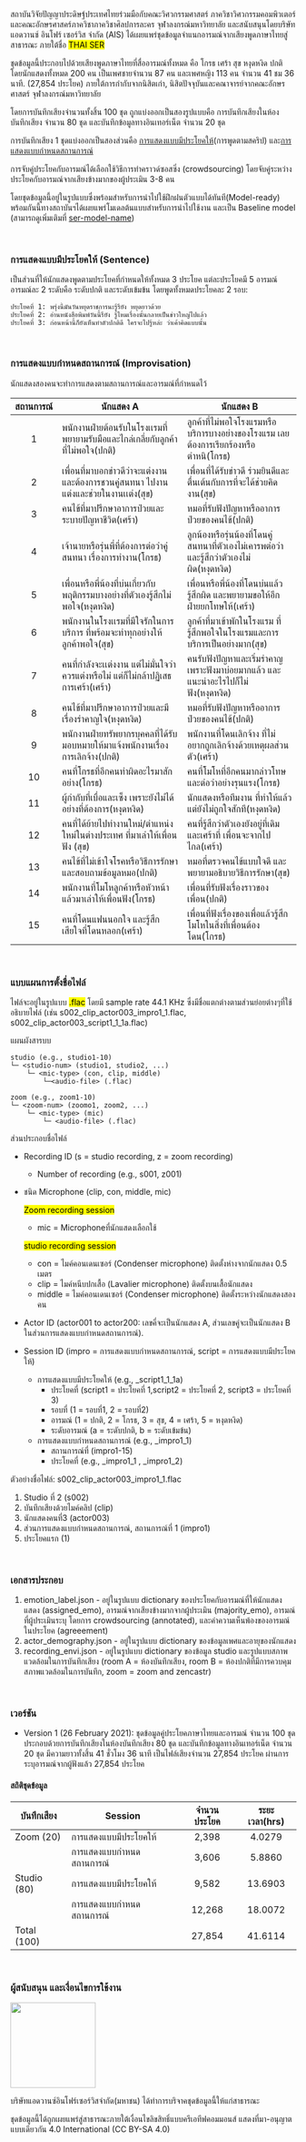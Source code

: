 สถาบันวิจัยปัญญาประดิษฐ์ประเทศไทยร่วมมือกับคณะวิศวกรรมศาสตร์ ภาควิชาวิศวกรรมคอมพิวเตอร์ และคณะอักษรศาสคร์ภาควิชาภาควิชาศิลปการละคร จุฬาลงกรณ์มหาวิทยาลัย และสนับสนุนโดยบริษัท แอดวานซ์ อินโฟร์ เซอร์วิส จำกัด (AIS) ได้เผยแพร่ชุดข้อมูลจำแนกอารมณ์จากเสียงพูดภาษาไทยสู่สาธารณะ ภายใต้ชื่อ <mark>THAI SER</mark>

ชุดข้อมูลนี้ประกอบไปด้วยเสียงพูดภาษาไทยที่สื่ออารมณ์ทั้งหมด คือ โกรธ เศร้า สุข หงุดหงิด ปกติ โดยนักแสดงทั้งหมด 200 คน เป็นเพศชายจำนวน 87 คน และเพศหญิง 113 คน จำนวน 41 ชม 36 นาที. (27,854 ประโยค) ภายใต้การกำกับจากนิสิตเก่า, นิสิตปัจจุบันและคณาจารย์จากคณะอักษรศาสตร์ จุฬาลงกรณ์มหาวิทยาลัย 

โดยการบันทึกเสียงจำนวนทั้งสิ้น 100 ชุด ถูกแบ่งออกเป็นสองรูปแบบคือ การบันทึกเสียงในห้องบันทึกเสียง จำนวน 80 ชุด และบันทึกข้อมูลทางอินเทอร์เน็ต จำนวน 20 ชุด 

การบันทึกเสียง 1 ชุดแบ่งออกเป็นสองส่วนคือ [การแสดงแบบมีประโยคให้](#script-session)(การพูดตามสคริป) และ[การแสดงแบบกำหนดสถานการณ์](#improvisation-session) 

การจับคู่ประโยคกับอารมณ์ได้เลือกใช้วิธีการทำคราวด์ซอสซิ่ง (crowdsourcing) โดยจับคู่ระหว่างประโยคกับอารมณ์จากเสียงข้างมากของผู้ประเมิน 3-8 คน

โดยชุดข้อมูลนี้อยู่ในรูปแบบซึ่งพร้อมสำหรับการนำไปใช้ฝึกฝนตัวแบบได้ทันที(Model-ready) พร้อมกันนี้ทางสถาบันฯได้เผยแพร่โมเดลต้นแบบสำหรับการนำไปใช้งาน และเป็น Baseline model (สามารถดูเพิ่มเติมที่ [ser-model-name](www.google.com))

<br><h3 id="script-session">การแสดงแบบมีประโยคให้ (Sentence)</h3>
เป็นส่วนที่ให้นักแสดงพูดตามประโยคที่กำหนดให้ทั้งหมด 3 ประโยค แต่ละประโยคมี 5 อารมณ์ อารมณ์ละ 2 ระดับคือ ระดับปกติ และระดับเข้มข้น โดยพูดทั้งหมดประโยคละ 2 รอบ:

    ประโยคที่ 1: พรุ่งนี้มันวันหยุดราชการนะรู้รึยัง หยุดยาวด้วย
    ประโยคที่ 2: อ่านหนังสือพิมพ์วันนี้รึยัง รู้ไหมเรื่องนั้นกลายเป็นข่าวใหญ่ไปแล้ว
    ประโยคที่ 3: ก่อนหน้านี้ก็ยังเห็นทำตัวปกติดี ใครจะไปรู้หล่ะ ว่าเค้าคิดแบบนั้น

<br><h3 id="improvisation-session"> การแสดงแบบกำหนดสถานการณ์ (Improvisation)</h3>

นักแสดงสองคนจะทำการแสดงตามสถานการณ์และอารมณ์ที่กำหนดไว้

|สถานการณ์|นักแสดง A|นักแสดง B|
|:-------:|-------|-------|
|1|พนักงานฝ่ายต้อนรับในโรงเเรมที่พยายามรับมือและไกล่เกลี่ยกับลูกค้าที่ไม่พอใจ(ปกติ)|ลูกค้าที่ไม่พอใจโรงแรมหรือบริการบางอย่างของโรงแรม เลยต้องการเรียกร้องหรือตำหนิ(โกรธ)|
|2|เพื่อนที่มาบอกข่าวดีว่าจะแต่งงาน และต้องการชวนคู่สนทนา ไปงานแต่งและช่วยในงานเเต่ง(สุข)|เพื่อนที่ได้รับข่าวดี ร่วมยินดีและตื่นเต้นกับการที่จะได้ช่วยคิดงาน(สุข)|
|3|คนไข้ที่มาปรึกษาอาการป่วยและระบายปัญหาชีวิต(เศร้า)|หมอที่รับฟังปัญหาหรืออาการป่วยของคนไข้(ปกติ)|
|4|เจ้านายหรือรุ่นพี่ที่ต้องการต่อว่าคู่สนทนา เรื่องการทำงาน(โกรธ)|ลูกน้องหรือรุ่นน้องที่โดนคู่สนทนาที่ตัวเองไม่เคารพต่อว่า และรู้สึกว่าตัวเองไม่ผิด(หงุดหงิด)|
|5|เพื่อนหรือพี่น้องที่บ่นเกี่ยวกับพฤติกรรมบางอย่างที่ตัวเองรู้สึกไม่พอใจ(หงุดหงิด)|เพื่อนหรือพี่น้องที่โดนบ่นแล้วรู้สึกผิด และพยายามขอให้อีกฝ่ายยกโทษให้(เศร้า)|
|6|พนักงานในโรงเเรมที่มีใจรักในการบริการ ที่พร้อมจะทำทุกอย่างให้ลูกค้าพอใจ(สุข)|ลูกค้าที่มาเข้าพักในโรงแรม ที่รู้สึกพอใจในโรงแรมและการบริการเป็นอย่างมาก(สุข)|
|7|คนที่กำลังจะเเต่งงาน แต่ไม่มั่นใจว่าควรแต่งหรือไม่ แต่ก็ไม่กล้าปฏิเสธการเศร้า(เศร้า)|คนรับฟังปัญหาและเริ่มรำคาญ เพราะฟังมาบ่อยมากแล้ว และแนะนำอะไรไปก็ไม่ฟัง(หงุดหงิด)|
|8|คนไข้ที่มาปรึกษาอาการป่วยและมีเรื่องรำคาญใจ(หงุดหงิด)|หมอที่รับฟังปัญหาหรืออาการป่วยของคนไข้(ปกติ)|
|9|พนักงานฝ่ายทรัพยากรบุคคลที่ได้รับมอบหมายให้มาแจ้งพนักงานเรื่องการเลิกจ้าง(ปกติ)|พนักงานที่โดนเลิกจ้าง ที่ไม่อยากถูกเลิกจ้างด้วยเหตุผลส่วนตัว(เศร้า)|
|10|คนที่โกรธที่อีกคนทำผิดอะไรมาสักอย่าง(โกรธ)|คนที่โมโหที่อีกคนมากล่าวโทษและต่อว่าอย่างรุนแรง(โกรธ)|
|11|ผู้กำกับที่เบื่อและเซ็ง เพราะยังไม่ได้อย่างที่ต้องการ(หงุดหงิด)|นักแสดงหรือทีมงาน ที่ทำให้แล้วแต่ยังไม่ถูกใจสักที(หงุดหงิด)|
|12|คนที่ได้ย้ายไปทำงานใหม่/ตำแหน่งใหม่ในต่างประเทศ ที่มาเล่าให้เพื่อนฟัง (สุข)|คนที่รู้สึกว่าตัวเองยังอยู่ที่เดิมและเศร้าที่ เพื่อนจะจากไปไกล(เศร้า)|
|13|คนไข้ที่ไม่เข้าใจโรคหรือวิธีการรักษา และสอบถามข้อมูลหมอ(ปกติ)|หมอที่ตรวจคนไข้แบบใจดี และพยายามอธิบายวิธีการรักษา(สุข)|
|14|พนักงานที่โมโหลูกค้าหรือหัวหน้า แล้วมาเล่าให้เพื่อนฟัง(โกรธ)|เพื่อนที่รับฟังเรื่องราวของเพื่อน(ปกติ)|
|15|คนที่โดนแฟนนอกใจ และรู้สึกเสียใจที่โดนหลอก(เศร้า)|เพื่อนที่ฟังเรื่องของเพื่อแล้วรู้สึกโมโหในสิ่งที่เพื่อนต้องโดน(โกรธ)|


<br><h3>แบบแผนการตั้งชื่อไฟล์</h3>

ไฟล์จะอยู่ในรูปแบบ <mark>.flac</mark> โดยมี sample rate 44.1 KHz ซึ่งมีชื่อแตกต่างตามส่วนย่อยต่างๆที่ใช้อธิบายไฟล์ (เช่น s002_clip_actor003_impro1_1.flac, s002_clip_actor003_script1_1_1a.flac)

แผนผังสารบบ

    studio (e.g., studio1-10)
    └─ <studio-num> (studio1, studio2, ...)
        └─ <mic-type> (con, clip, middle)
            └─<audio-file> (.flac)

    zoom (e.g., zoom1-10)
    └─ <zoom-num> (zoomo1, zoom2, ...)
        └─ <mic-type> (mic)
            └─ <audio-file> (.flac)

ส่วนประกอบชื่อไฟล์
* Recording ID (s = studio recording, z = zoom recording)
    * Number of recording (e.g., s001, z001)

* ชนิด Microphone (clip, con, middle, mic)

   <mark>Zoom recording session</mark>
    * mic = Microphoneที่นักแสดงเลือกใช้ 

   <mark>studio recording session</mark>
    * con = ไมค์คอนเดนเซอร์ (Condenser microphone) ติดตั้งห่างจากนักแสดง 0.5 เมตร
    * clip = ไมค์หนีบปกเสื้อ (Lavalier microphone) ติดตั้งบนเสื้อนักแสดง 
    * middle = ไมค์คอนเดนเซอร์ (Condenser microphone) ติดตั้งระหว่างนักแสดงสองคน 

* Actor ID (actor001 to actor200: เลขคี่จะเป็นนักแสดง A, ส่วนเลขคู่จะเป็นนักแสดง B ในส่วนการแสดงแบบกำหนดสถานการณ์).

* Session ID (impro = การแสดงแบบกำหนดสถานการณ์, script = การแสดงแบบมีประโยคให้)
    * การแสดงแบบมีประโยคให้ (e.g., _script1_1_1a)
        * ประโยคที่ (script1 = ประโยคที่ 1,script2 = ประโยคที่ 2, script3 = ประโยคที่ 3)
        * รอบที่ (1 = รอบที่1, 2 = รอบที่2)
        * อารมณ์ (1 = ปกติ, 2 = โกรธ, 3 = สุข, 4 = เศร้า, 5 = หงุดหงิด)  
        * ระดับอารมณ์ (a = ระดับปกติ, b = ระดับเข้มข้น)
    * การแสดงแบบกำหนดสถานการณ์ (e.g., _impro1_1)
    	 * สถานการณ์ที่ (impro1-15) 
    	 * ประโยคที่ (e.g., _impro1_1 , _impro1_2)

ตัวอย่างชื่อไฟล์: s002_clip_actor003_impro1_1.flac

1. Studio ที่ 2 (s002)
2. บันทึกเสียงด้วยไมค์คลิป (clip)
3. นักแสดงคนที่3 (actor003)
4. ส่วนการแสดงแบบกำหนดสถานการณ์, สถานการณ์ที่ 1 (impro1)
6. ประโยคแรก (1)

<br><h3>เอกสารประกอบ</h3>
1. emotion_label.json - อยู่ในรูปแบบ dictionary ของประโยคกับอารมณ์ที่ให้นักแสดงแสดง (assigned_emo), อารมณ์จากเสียงข้างมากจากผู้ประเมิน (majority_emo), อารมณ์ที่ผู้ประเมินระบุ โดยการ crowdsourcing (annotated), และค่าความเห็นพ้องของอารมณ์ในประโยค (agreeement)
2. actor_demography.json - อยู่ในรูปแบบ dictionary ของข้อมูลเพศและอายุของนักแสดง
3. recording_envi.json - อยู่ในรูปแบบ dictionary ของข้อมูล studio และรูปแบบสภาพแวดล้อมในการบันทึกเสียง (room A = ห้องบันทึกเสียง, room B = ห้องปกติที่มีการควบคุมสภาพแวดล้อมในการบันทึก, zoom = zoom and zencastr)

<br><h3>เวอร์ชัน</h3>

* Version 1 (26 February 2021): ชุดข้อมูลคู่ประโยคภาษาไทยและอารมณ์ จำนวน 100 ชุด ประกอบด้วยการบันทึกเสียงในห้องบันทึกเสียง 80 ชุด และบันทึกข้อมูลทางอินเทอร์เน็ต จำนวน 20 ชุด มีความยาวทั้งสิ้น 41 ชั่วโมง 36 นาที เป็นไฟล์เสียงจำนวน 27,854 ประโยค ผ่านการระบุอารมณ์จากผู้ฟังแล้ว 27,854 ประโยค

<h4>สถิติชุดข้อมูล</h4>


|บันทึกเสียง|Session|จำนวนประโยค|ระยะเวลา(hrs)|
|----|-------|:----:|:--------:|
|Zoom (20)|การแสดงแบบมีประโยคให้|2,398|4.0279|
||การแสดงแบบกำหนดสถานการณ์|3,606|5.8860|
|Studio (80)|การแสดงแบบมีประโยคให้|9,582|13.6903|
||การแสดงแบบกำหนดสถานการณ์|12,268|18.0072| 
|Total (100)||27,854|41.6114|
<br><h3>ผู้สนับสนุน และเงื่อนไขการใช้งาน</h3>
<img src='https://assets.brandinside.asia/uploads/2016/08/AIS-logo-1.jpg' width='150'>

บริษัทแอดวานซ์อินโฟร์เซอร์วิสจำกัด(มหาชน) ได้ทำการบริจาคชุดข้อมูลนี้ให้แก่สาธารณะ 

ชุดข้อมูลนี้ได้ถูกเผยแพร่สู่สาธารณะภายใต้เงื่อนไขลิขสิทธิ์แบบครีเอทีฟคอมมอนส์ แสดงที่มา-อนุญาตแบบเดียวกัน 4.0 International (CC BY-SA 4.0)